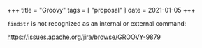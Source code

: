 +++
title = "Groovy"
tags = [ "proposal" ]
date = 2021-01-05
+++

`findstr` is not recognized as an internal or external command:

<https://issues.apache.org/jira/browse/GROOVY-9879>
